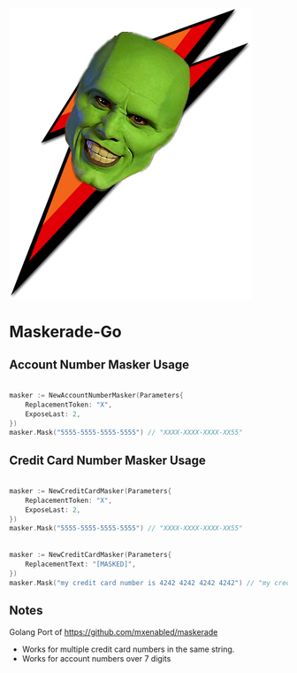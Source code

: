 ![maskerade.png](maskerade.png)

# Maskerade-Go

## Account Number Masker Usage

```go

masker := NewAccountNumberMasker(Parameters{
    ReplacementToken: "X",
    ExposeLast: 2,
})
masker.Mask("5555-5555-5555-5555") // "XXXX-XXXX-XXXX-XX55"
```

## Credit Card Number Masker Usage

```go

masker := NewCreditCardMasker(Parameters{
    ReplacementToken: "X",
    ExposeLast: 2,
})
masker.Mask("5555-5555-5555-5555") // "XXXX-XXXX-XXXX-XX55"
```

```go

masker := NewCreditCardMasker(Parameters{
    ReplacementText: "[MASKED]",
})
masker.Mask("my credit card number is 4242 4242 4242 4242") // "my credit card number is[MASKED]"
```

## Notes

Golang Port of https://github.com/mxenabled/maskerade
* Works for multiple credit card numbers in the same string.
* Works for account numbers over 7 digits
